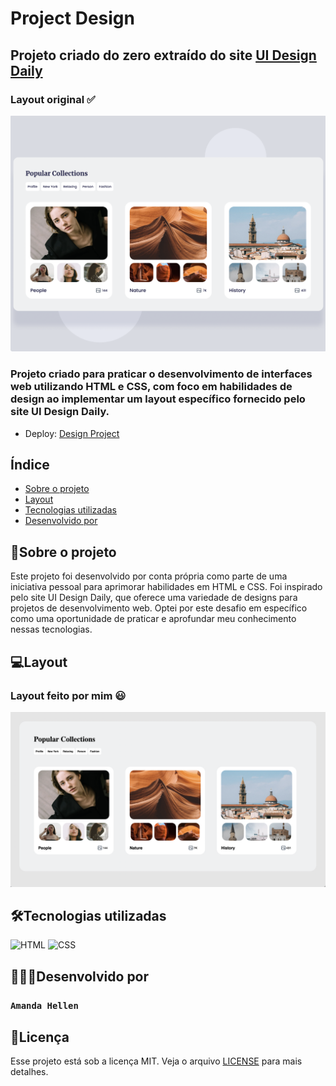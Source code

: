 # Project Design

## Projeto criado do zero extraído do site <a href=" https://www.uidesigndaily.com/"> UI Design Daily</a>

### Layout original ✅

![Design Original](./assets/origin-design/design-original.png)

### Projeto criado para praticar o desenvolvimento de interfaces web utilizando HTML e CSS, com foco em habilidades de design ao implementar um layout específico fornecido pelo site UI Design Daily.

- Deploy: [Design Project](https://amandaadev.github.io/design-project/)

## Índice

- <a href="#sobre-o-projeto">Sobre o projeto</a>
- <a href="#layout">Layout</a>
- <a href="#tecnologias-utilizadas">Tecnologias utilizadas</a>
- <a href="#desenvolvido-por"> Desenvolvido por</a>

## 📝Sobre o projeto

Este projeto foi desenvolvido por conta própria como parte de uma iniciativa pessoal para aprimorar habilidades em HTML e CSS. Foi inspirado pelo site UI Design Daily, que oferece uma variedade de designs para projetos de desenvolvimento web. Optei por este desafio em específico como uma oportunidade de praticar e aprofundar meu conhecimento nessas tecnologias.

## 💻Layout

### Layout feito por mim 😃

![layout](./assets/layout-project/design-project.png)

## 🛠Tecnologias utilizadas

<div>
<img alt="HTML" height="50" width="60" src="https://cdn.jsdelivr.net/gh/devicons/devicon@latest/icons/html5/html5-original.svg">
<img alt="CSS" height="50" width="60" src="https://cdn.jsdelivr.net/gh/devicons/devicon@latest/icons/css3/css3-original.svg">
</div>

## 👩🏽‍💻Desenvolvido por

### `Amanda Hellen`

## 📌Licença

Esse projeto está sob a licença MIT. Veja o arquivo [LICENSE](LICENSE) para mais detalhes.
